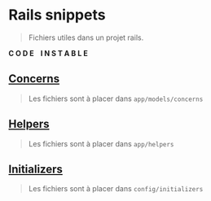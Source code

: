 # Rails snippets

> Fichiers utiles dans un projet rails.

**C O D E&nbsp;&nbsp;&nbsp;&nbsp;I N S T A B L E**

## [Concerns](https://github.com/juliendargelos/Rails-snippets/tree/master/concerns)

> Les fichiers sont à placer dans `app/models/concerns`

## [Helpers](https://github.com/juliendargelos/Rails-snippets/tree/master/helpers)

> Les fichiers sont à placer dans `app/helpers`

## [Initializers](https://github.com/juliendargelos/Rails-snippets/tree/master/initializers)

> Les fichiers sont à placer dans `config/initializers`
